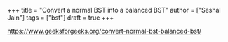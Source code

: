 +++
title = "Convert a normal BST into a balanced BST"
author = ["Seshal Jain"]
tags = ["bst"]
draft = true
+++

<https://www.geeksforgeeks.org/convert-normal-bst-balanced-bst/>
